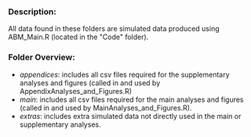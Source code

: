 ### Description: 
All data found in these folders are simulated data produced using ABM_Main.R (located in the "Code" folder).

### Folder Overview:
- *appendices*: includes all csv files required for the supplementary analyses and figures (called in and used by AppendixAnalyses_and_Figures.R)
- *main*: includes all csv files required for the main analyses and figures (called in and used by MainAnalyses_and_Figures.R).
- *extras*: includes extra simulated data not directly used in the main or supplementary analyses.
